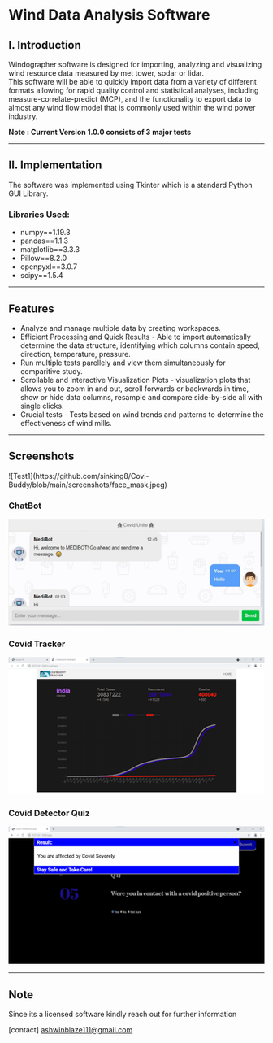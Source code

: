 ﻿# Wind Data Analysis Software

## I. Introduction

Windographer software is designed for importing, analyzing and visualizing wind resource data measured by met tower, sodar or lidar.<br/>
This software will be able to quickly import data from a variety of different formats allowing for rapid quality control and statistical analyses, including measure-correlate-predict (MCP), and the functionality to export data to almost any wind flow model that is commonly used within the wind power industry.

<b>Note : </b>
<b>Current Version 1.0.0 consists of 3 major tests </b>

<hr></hr>
<h2>II. Implementation</h2>

The software was implemented using Tkinter which is a standard Python GUI Library.

<h3><b>Libraries Used:</b></h3>

- numpy==1.19.3
- pandas==1.1.3
- matplotlib==3.3.3
- Pillow==8.2.0
- openpyxl==3.0.7
- scipy==1.5.4

<hr></hr>
<h2>Features</h2>

- Analyze and manage multiple data by creating workspaces.
- Efficient Processing and Quick Results - Able to import automatically determine the data structure, identifying which columns contain speed, direction, temperature, pressure.
- Run multiple tests parellely and view them simultaneously for comparitive study.
- Scrollable and Interactive Visualization Plots - visualization plots that allows you to zoom in and out, scroll forwards or backwards in time, show or hide data columns, resample and compare side-by-side all with single clicks.
- Crucial tests - Tests based on wind trends and patterns to determine the effectiveness of wind mills.

<hr/>
<h2>Screenshots</h2>
![Test1](https://github.com/sinking8/Covi-Buddy/blob/main/screenshots/face_mask.jpeg)

### ChatBot
![Test2](https://github.com/sinking8/Covi-Buddy/blob/main/screenshots/chatbot.png)

### Covid Tracker
![Covid_Mask_Detector](https://github.com/sinking8/Covi-Buddy/blob/main/screenshots/covid_tracker.png)

### Covid Detector Quiz
![Covid_Mask_Detector](https://github.com/sinking8/Covi-Buddy/blob/main/screenshots/quiz.png)
<hr>
<h2>Note</h2>

Since its a licensed software kindly reach out for further information

[contact] ashwinblaze111@gmail.com
